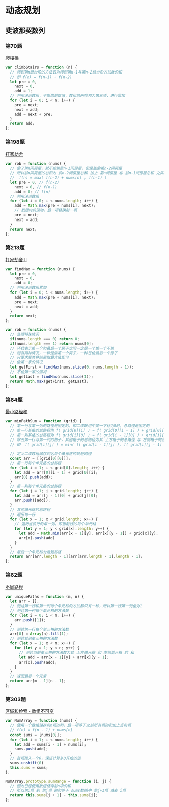 # 动态规划

## 斐波那契数列

### 第70题

[爬楼梯](https://leetcode-cn.com/problems/climbing-stairs/)

```javascript
var climbStairs = function (n) {
  // 爬到第n级台阶的方法数为爬到第n-1与第n-2级台阶方法数的和
  // 即 f(n) = f(n-1) + f(n-2)
  let pre = 0,
    next = 0,
    add = 1;
  // 利用滚动数组，不断向前赋值，数组前两项和为第三项，进行累加
  for (let i = 0; i < n; i++) {
    pre = next;
    next = add;
    add = next + pre;
  }
  return add;
};
```

### 第198题

[打家劫舍](https://leetcode-cn.com/problems/house-robber/description/)

```javascript
var rob = function (nums) {
  // 偷了第n间房屋，就不能偷第n-1间房屋，但是能偷第n-2间房屋 
  // 所以前n间房屋的总和为 前n-2间房屋总和 加上 第n间房屋 与 前n-1间房屋总和 之间的最大值
  //  f(n) = max( f(n-2) + nums[n] , f(n-1) )
  let pre = 0, // f(n-2)
    next = 0, // f(n-1)
    add = 0; // f(n)
  // 利用滚动数组
  for (let i = 0; i < nums.length; i++) {
    add = Math.max(pre + nums[i], next);
    // 数组向前滚动，后一项替换前一项
    pre = next;
    next = add;
  }
  return next;
};
```

### 第213题

[打家劫舍 II](https://leetcode-cn.com/problems/house-robber-ii/)

```javascript
var findMax = function (nums) {
  let pre = 0,
    next = 0,
    add = 0;
  // 利用滚动数组累加
  for (let i = 0; i < nums.length; i++) {
    add = Math.max(pre + nums[i], next);
    pre = next;
    next = add;
  }
  return next;
};

var rob = function (nums) {
  // 处理特殊情况
  if(nums.length === 0) return 0;
  if(nums.length === 1) return nums[0];
  // 环状表示第一个和最后一个房子之间一定是一个偷一个不偷
  // 则有两种情况，一种是偷第一个房子，一种是偷最后一个房子
  // 只要求解两种结果取最大值即可
  // 偷第一家的情况
  let getFirst = findMax(nums.slice(0, nums.length - 1));
  // 不偷第一家的情况
  let getLast = findMax(nums.slice(1));
  return Math.max(getFirst, getLast);
};
```

### 第64题

[最小路径和](https://leetcode-cn.com/problems/minimum-path-sum/)

```javascript
var minPathSum = function (grid) {
  // 第一行与第一列的路径是固定的，即二维数组中某一下标为0时，总路径是固定的
  // 第一行某格的总路程为 f( grid[0][i] ) = f( grid[0][i - 1] ) + grid[0][i]
  // 第一列某格的总路程为 f( grid[i][0] ) = f( grid[i - 1][0] ) + grid[i][0]
  // 除去第一行与第一列的格子，其他格子的总路径为其 上方格子的总路径 与 左侧格子的总路径 之间的最小值 加上其本身
  // 即  f( grid[i][j] ) = min( f( grid[i - 1][j] ), f( grid[i][j - 1] ) ) + grid[i][j]

  // 定义二维数组储存到达每个单元格的最短路径
  const arr = [[grid[0][0]]];
  // 第一行每个单元格的总路程
  for (let i = 1; i < grid[0].length; i++) {
    let add = arr[0][i - 1] + grid[0][i];
    arr[0].push(add);
  }
  // 第一列每个单元格的总路程
  for (let j = 1; j < grid.length; j++) {
    let add = arr[j - 1][0] + grid[j][0];
    arr.push([add]);
  }
  // 其他单元格的总路程
  // 遍历每一行
  for (let x = 1; x < grid.length; x++) {
    // 遍历当前行的每一列，即当前行的每个单元格
    for (let y = 1; y < grid[x].length; y++) {
      let add = Math.min(arr[x - 1][y], arr[x][y - 1]) + grid[x][y];
      arr[x].push(add)
    }
  }
  // 最后一个单元格为最短路径
  return arr[arr.length - 1][arr[arr.length - 1].length - 1];
};
```

### 第62题

[不同路径](https://leetcode-cn.com/problems/unique-paths/description/)

```javascript
var uniquePaths = function (m, n) {
  let arr = [];
  // 到达第一行和第一列每个单元格的方法都只有一种，所以第一行第一列全为1
  // 到达第一列每个单元格的方法数
  for (let i = 0; i < m; i++) {
    arr.push([1]);
  }
  // 到达第一行每个单元格的方法数
  arr[0] = Array(n).fill(1);
  // 到达其他单元格的方法数
  for (let x = 1; x < m; x++) {
    for (let y = 1; y < n; y++) {
      // 到达当前单元格的方法数为其 上方单元格 和 左侧单元格 的 和
      let add = arr[x - 1][y] + arr[x][y - 1];
      arr[x].push(add);
    }
  }
  // 返回最后一个元素
  return arr[m - 1][n - 1];
};
```

### 第303题

[区域和检索 - 数组不可变](https://leetcode-cn.com/problems/range-sum-query-immutable/description/)

```javascript
var NumArray = function (nums) {
  // 使用一个数组储存前n项的和，后一项等于之前所有项的和加上当前项
  // f(n) = f(n - 1) + nums[n]
  const sums = [nums[0]];
  for (let i = 1; i < nums.length; i++) {
    let add = sums[i - 1] + nums[i];
    sums.push(add);
  }
  // 首项推入一个0，保证计算从0开始的值
  sums.unshift(0)
  this.sums = sums;
};

NumArray.prototype.sumRange = function (i, j) {
  // 因为已经使用数组储存前n项的和
  // 所以第i项 到 第j项 的和等于 sums数组中 第j+1项 减去 i项
  return this.sums[j + 1] - this.sums[i];
};
```
